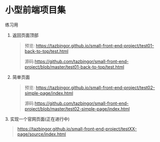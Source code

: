#  小型前端项目集
练习用
1. 返回页面顶部

   > 预览: https://tazbingor.github.io/small-front-end-project/test01-back-to-top/test.html
   >
   > 源码:https://github.com/tazbingor/small-front-end-project/blob/master/test01-back-to-top/test.html

2. 简单页面


   >预览: https://tazbingor.github.io/small-front-end-project/test02-simple-page/index.html
   >
   >源码:https://github.com/tazbingor/small-front-end-project/blob/master/test02-simple-page/index.html

​3. 实现一个官网页面(正在进行中)
   >https://tazbingor.github.io/small-front-end-project/testXX-page/source/index.html